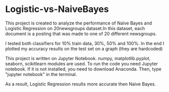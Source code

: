 # Logistic-vs-NaiveBayes

This project is created to analyze the performance of Naïve Bayes and Logistic Regression on 20newsgroups dataset.In this dataset, each document is a posting that was made to one of 20 different newsgroups.

I tested both classifiers for 10% train data, 30%, 50% and 100%. In the end I plotted my accuracy results on the test set on a graph (they are hardcoded)

This project is written on Jupyter Notebook. numpy, matplotlib.pyplot, seaborn, scikitlearn modules are used. To run the code you need Jupyter notebook. If it is not installed, you need to download Anaconda. Then, type "jupyter notebook" in the terminal. 

As a result, Logistic Regression results more accurate then Naive Bayes.
